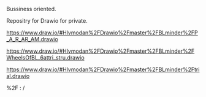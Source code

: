 Bussiness oriented.

Repositry for Drawio for private.

https://www.draw.io/#Hlvmodan%2FDrawio%2Fmaster%2FBLminder%2FP_A_R_AR_AM.drawio

https://www.draw.io/#Hlvmodan%2FDrawio%2Fmaster%2FBLminder%2FWheelsOfBL_6attri_stru.drawio

https://www.draw.io/#Hlvmodan%2FDrawio%2Fmaster%2FBLminder%2Ftrial.drawio

%2F : /
